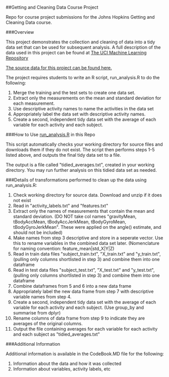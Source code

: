 ﻿##Getting and Cleaning Data Course Project

Repo for course project submissions for the Johns Hopkins Getting and Cleaning Data course.


###Overview

This project demonstrates the collection and cleaning of data into a tidy data set that can be used for subsequent analysis. A full description of the data used in this project can be found at [The UCI Machine Learning Repository](http://archive.ics.uci.edu/ml/datasets/Human+Activity+Recognition+Using+Smartphones)

[The source data for this project can be found here.](https://d396qusza40orc.cloudfront.net/getdata%2Fprojectfiles%2FUCI%20HAR%20Dataset.zip)

The project requires students to write an R script, run_analysis.R to do the following:

1. Merge the training and the test sets to create one data set. 
2. Extract only the measurements on the mean and standard deviation for each measurement. 
3. Use descriptive activity names to name the activities in the data set 
4. Appropriately label the data set with descriptive activity names. 
5. Create a second, independent tidy data set with the average of each variable for each activity and each subject.


###How to Use [run_analysis.R](https://github.com/estar21/Getting-and-Cleaning-Data/blob/master/run_analysis.R) in this Repo

This script automatically checks your working directory for source files and downloads them if they do not exist. The script then performs steps 1-5 listed above, and outputs the final tidy data set to a file.

The output is a file called "tidied_averages.txt", created in your working directory. You may run further analysis on this tidied data set as needed.


###Details of transformations performed to clean up the data using run_analysis.R:

1. Check working directory for source data. Download and unzip if it does not exist
2. Read in "activity_labels.txt" and "features.txt"
3. Extract only the names of measurements that contain the mean and standard deviation. (DO NOT take col names "gravityMean, tBodyAccMean, tBodyAccJerkMean, tBodyGyroMean, tBodyGyroJerkMean". These were applied on the angle() estimate, and should not be included)
4. Make names from step 3 descriptive and store in a seperate vector. Use this to rename variables in the combined data set later. (Nomenclature for naming convention: feature_mean|std_X|Y|Z)
5. Read in train data files "subject_train.txt", "X_train.txt" and "y_train.txt", (pulling only columns shortlisted in step 3) and combine them into one dataframe
6. Read in test data files "subject_test.txt", "X_test.txt" and "y_test.txt", (pulling only columns shortlisted in step 3) and combine them into one dataframe
7. Combine dataframes from 5 and 6 into a new data frame
8. Appropriately label the new data frame from step 7 with descriptive variable names from step 4.
9. Create a second, independent tidy data set with the average of each variable for each activity and each subject. (Use group_by and summarise from dplyr)
10. Rename columns of data frame from step 9 to indicate they are averages of the original columns.
11. Output the file containing averages for each variable for each activity and each subject as "tidied_averages.txt"


###Additional Information

Additional information is available in the CodeBook.MD file for the following:

1. Information about the data and how it was collected
2. Information about variables, activity labels, etc
